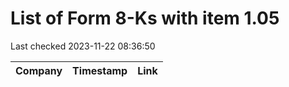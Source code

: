 # List of Form 8-Ks with item 1.05
Last checked 2023-11-22 08:36:50

|Company|Timestamp|Link|
|---|---|---|
